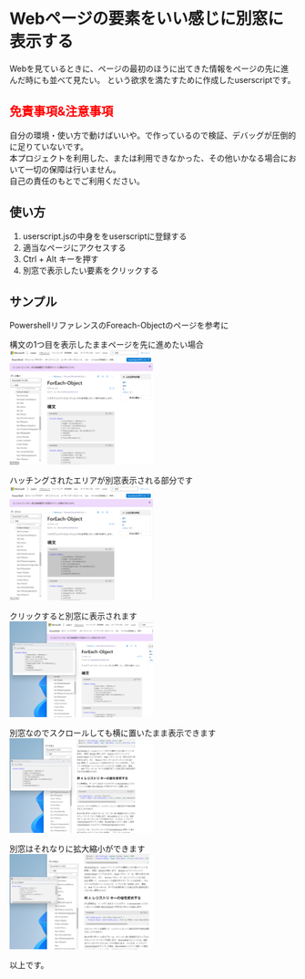 # Webページの要素をいい感じに別窓に表示する

Webを見ているときに、ページの最初のほうに出てきた情報をページの先に進んだ時にも並べて見たい。 
という欲求を満たすために作成したuserscriptです。

## <span style="color:red">免責事項&注意事項</span>

自分の環境・使い方で動けばいいや。で作っているので検証、デバッグが圧倒的に足りていないです。  
本プロジェクトを利用した、または利用できなかった、その他いかなる場合において一切の保障は行いません。  
自己の責任のもとでご利用ください。

## 使い方

1. userscript.jsの中身ををuserscriptに登録する
1. 適当なページにアクセスする
1. Ctrl + Alt キーを押す
1. 別窓で表示したい要素をクリックする

## サンプル

PowershellリファレンスのForeach-Objectのページを参考に 

構文の1つ目を表示したままページを先に進めたい場合  
<img src="https://raw.githubusercontent.com/gachuchu/github_images/main/float_element/pic00.png?raw=true" width="50%">  
  
ハッチングされたエリアが別窓表示される部分です  
<img src="https://raw.githubusercontent.com/gachuchu/github_images/main/float_element/pic01.png?raw=true" width="50%">  
  
クリックすると別窓に表示されます  
<img src="https://raw.githubusercontent.com/gachuchu/github_images/main/float_element/pic02.png?raw=true" width="50%">  
  
別窓なのでスクロールしても横に置いたまま表示できます  
<img src="https://raw.githubusercontent.com/gachuchu/github_images/main/float_element/pic03.png?raw=true" width="50%">  
  
別窓はそれなりに拡大縮小ができます  
<img src="https://raw.githubusercontent.com/gachuchu/github_images/main/float_element/pic04.png?raw=true" width="50%">  
  
以上です。

